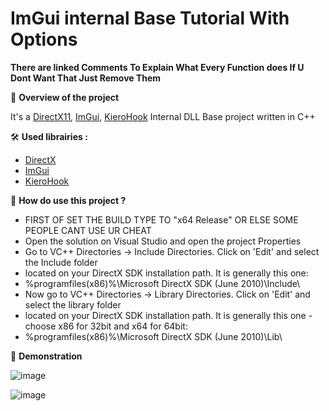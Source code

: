 # ImGui internal Base Tutorial With Options 
**There are linked Comments To Explain What Every Function does If U Dont Want That Just Remove Them** 

📖 **Overview of the project**

It's a [DirectX11](https://www.microsoft.com/en-us/download/details.aspx?id=6812), [ImGui](https://github.com/ocornut/imgui), [KieroHook](https://github.com/Rebzzel/kiero) Internal DLL Base project written in C++


🛠 **Used librairies :**
 - [DirectX](https://www.microsoft.com/en-us/download/details.aspx?id=6812)
 - [ImGui](https://github.com/ocornut/imgui)
 - [KieroHook](https://github.com/Rebzzel/kiero)


🧪 **How do use this project ?**
- FIRST OF SET THE BUILD TYPE TO "x64 Release" OR ELSE SOME PEOPLE CANT USE UR CHEAT
- Open the solution on Visual Studio and open the project Properties
- Go to VC++ Directories -> Include Directories. Click on 'Edit' and select the Include folder
- located on your DirectX SDK installation path. It is generally this one:
- %programfiles(x86)%\Microsoft DirectX SDK (June 2010)\Include\
- Now go to VC++ Directories -> Library Directories. Click on 'Edit' and select the library folder
- located on your DirectX SDK installation path. It is generally this one - choose x86 for 32bit and x64 for 64bit:
- %programfiles(x86)%\Microsoft DirectX SDK (June 2010)\Lib\



🎨 **Demonstration**

![image](https://github.com/user-attachments/assets/244b8e38-0c0a-4db2-81a9-6abdfe77adef)


![image](https://github.com/user-attachments/assets/8a21a6ca-eb53-4683-9a20-edb62cbd6f1c)

